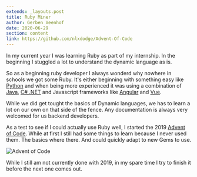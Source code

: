 ```yaml
---
extends: _layouts.post
title: Ruby Miner
author: Gerben Veenhof
date: 2020-06-29
section: content
link: https://github.com/nlxdodge/Advent-Of-Code
---
```


In my current year I was learning Ruby as part of my internship. In the beginning I stuggled a lot to understand the dynamic language as is.

So as a beginning ruby developer I always wonderd why nowhere in schools we got some Ruby. It's either beginning with something easy like [Python](https://python.org/) and when being more experienced it was using a combination of [Java](https://www.java.com/nl/), [C# .NET](https://dotnet.microsoft.com/) and Javascript frameworks like [Angular](https://angular.io/) and [Vue](https://vuejs.org/).

While we did get tought the basics of Dynamic languages, we has to learn a lot on our own on that side of the fence. Any documentation is always very welcomed for us backend developers.

As a test to see if I could actually use Ruby well, I started the 2019 [Advent of Code](https://adventofcode.com/2019). While at first I still had some things to learn because I never used them. The basics where there. And could quickly adapt to new Gems to use.

![Advent of Code](/assets/images/posts/advent_of_code_c.jpg)

While I still am not currently done with 2019, in my spare time I try to finish it before the next one comes out.
